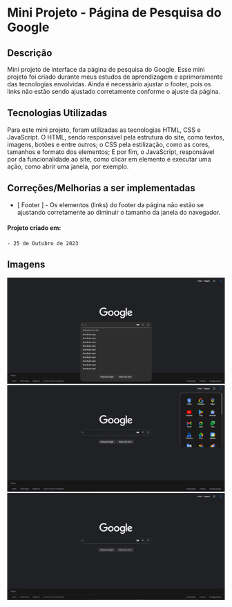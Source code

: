 # Mini Projeto - Página de Pesquisa do Google 

## Descrição
Mini projeto de interface da página de pesquisa do Google.
Esse mini projeto foi criado durante meus estudos de aprendizagem e aprimoramente das tecnologias envolvidas. Ainda é necessário ajustar o footer, pois os links não estão sendo ajustado corretamente conforme o ajuste da página.

## Tecnologias Utilizadas
Para este mini projeto, foram utilizadas as tecnologias HTML, CSS e JavaScript. O HTML, sendo responsável pela estrutura do site, como textos, imagens, botões e entre outros; o CSS pela estilização, como as cores, tamanhos e formato dos elementos;
E por fim, o JavaScript, responsável por da funcionalidade ao site, como clicar em elemento e executar uma ação, como abrir uma janela, por exemplo.

## Correções/Melhorias a ser implementadas
  
- [ Footer ] - Os elementos (links) do footer da página não estão se ajustando corretamente ao diminuir o tamanho da janela do navegador.

#### Projeto criado em:
    - 25 de Outubro de 2023
## Imagens

![App Screenshot](https://github.com/pchfe/P-gina-Inicial-do-Google---Mini-Projeto/blob/main/assets/barra_de_pesquisa.PNG)
![App Screenshot](https://github.com/pchfe/P-gina-Inicial-do-Google---Mini-Projeto/blob/main/assets/card_de_apps.PNG)
![App Screenshot](https://github.com/pchfe/P-gina-Inicial-do-Google---Mini-Projeto/blob/main/assets/pagina_inicial_google.PNG)
